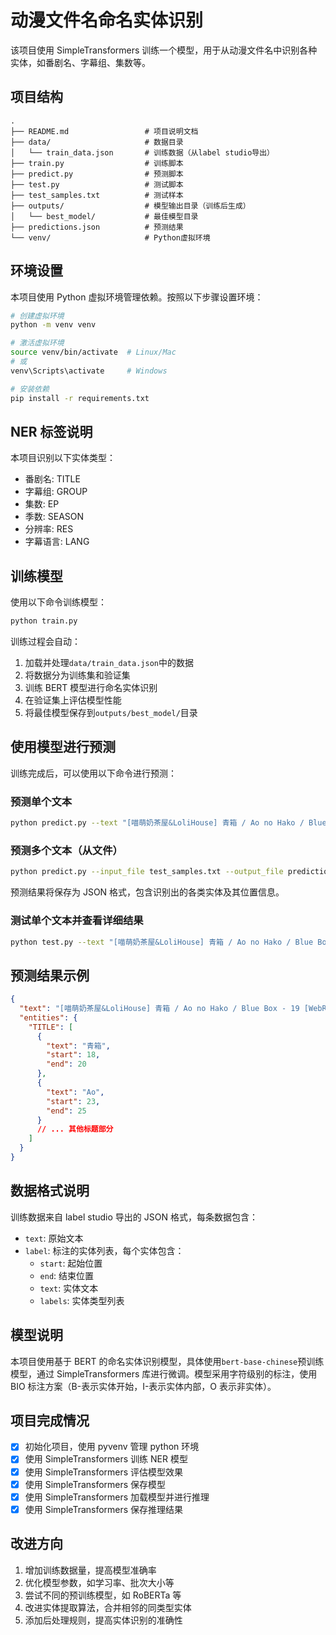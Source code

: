 # 动漫文件名命名实体识别

该项目使用 SimpleTransformers 训练一个模型，用于从动漫文件名中识别各种实体，如番剧名、字幕组、集数等。

## 项目结构

```
.
├── README.md                 # 项目说明文档
├── data/                     # 数据目录
│   └── train_data.json       # 训练数据（从label studio导出）
├── train.py                  # 训练脚本
├── predict.py                # 预测脚本
├── test.py                   # 测试脚本
├── test_samples.txt          # 测试样本
├── outputs/                  # 模型输出目录（训练后生成）
│   └── best_model/           # 最佳模型目录
├── predictions.json          # 预测结果
└── venv/                     # Python虚拟环境
```

## 环境设置

本项目使用 Python 虚拟环境管理依赖。按照以下步骤设置环境：

```bash
# 创建虚拟环境
python -m venv venv

# 激活虚拟环境
source venv/bin/activate  # Linux/Mac
# 或
venv\Scripts\activate     # Windows

# 安装依赖
pip install -r requirements.txt
```

## NER 标签说明

本项目识别以下实体类型：

- 番剧名: TITLE
- 字幕组: GROUP
- 集数: EP
- 季数: SEASON
- 分辨率: RES
- 字幕语言: LANG

## 训练模型

使用以下命令训练模型：

```bash
python train.py
```

训练过程会自动：

1. 加载并处理`data/train_data.json`中的数据
2. 将数据分为训练集和验证集
3. 训练 BERT 模型进行命名实体识别
4. 在验证集上评估模型性能
5. 将最佳模型保存到`outputs/best_model/`目录

## 使用模型进行预测

训练完成后，可以使用以下命令进行预测：

### 预测单个文本

```bash
python predict.py --text "[喵萌奶茶屋&LoliHouse] 青箱 / Ao no Hako / Blue Box - 19 [WebRip 1080p HEVC-10bit AAC][简繁日内封字幕]"
```

### 预测多个文本（从文件）

```bash
python predict.py --input_file test_samples.txt --output_file predictions.json
```

预测结果将保存为 JSON 格式，包含识别出的各类实体及其位置信息。

### 测试单个文本并查看详细结果

```bash
python test.py --text "[喵萌奶茶屋&LoliHouse] 青箱 / Ao no Hako / Blue Box - 19 [WebRip 1080p HEVC-10bit AAC][简繁日内封字幕]"
```

## 预测结果示例

```json
{
  "text": "[喵萌奶茶屋&LoliHouse] 青箱 / Ao no Hako / Blue Box - 19 [WebRip 1080p HEVC-10bit AAC][简繁日内封字幕]",
  "entities": {
    "TITLE": [
      {
        "text": "青箱",
        "start": 18,
        "end": 20
      },
      {
        "text": "Ao",
        "start": 23,
        "end": 25
      }
      // ... 其他标题部分
    ]
  }
}
```

## 数据格式说明

训练数据来自 label studio 导出的 JSON 格式，每条数据包含：

- `text`: 原始文本
- `label`: 标注的实体列表，每个实体包含：
  - `start`: 起始位置
  - `end`: 结束位置
  - `text`: 实体文本
  - `labels`: 实体类型列表

## 模型说明

本项目使用基于 BERT 的命名实体识别模型，具体使用`bert-base-chinese`预训练模型，通过 SimpleTransformers 库进行微调。模型采用字符级别的标注，使用 BIO 标注方案（B-表示实体开始，I-表示实体内部，O 表示非实体）。

## 项目完成情况

- [x] 初始化项目，使用 pyvenv 管理 python 环境
- [x] 使用 SimpleTransformers 训练 NER 模型
- [x] 使用 SimpleTransformers 评估模型效果
- [x] 使用 SimpleTransformers 保存模型
- [x] 使用 SimpleTransformers 加载模型并进行推理
- [x] 使用 SimpleTransformers 保存推理结果

## 改进方向

1. 增加训练数据量，提高模型准确率
2. 优化模型参数，如学习率、批次大小等
3. 尝试不同的预训练模型，如 RoBERTa 等
4. 改进实体提取算法，合并相邻的同类型实体
5. 添加后处理规则，提高实体识别的准确性

